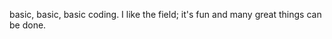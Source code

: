basic, basic, basic coding. I like the field; it's fun and many great things can be done.

<!---
leonsit/leonsit is a ✨ special ✨ repository because its `README.md` (this file) appears on your GitHub profile.
You can click the Preview link to take a look at your changes.
--->
